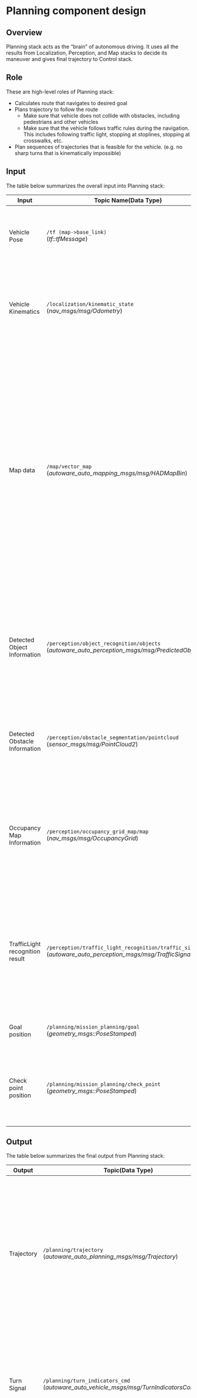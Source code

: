 # Planning component design

## Overview

Planning stack acts as the “brain” of autonomous driving. It uses all the results from Localization, Perception, and Map stacks to decide its maneuver and gives final trajectory to Control stack.

## Role

These are high-level roles of Planning stack:

- Calculates route that navigates to desired goal
- Plans trajectory to follow the route
  - Make sure that vehicle does not collide with obstacles, including pedestrians and other vehicles
  - Make sure that the vehicle follows traffic rules during the navigation. This includes following traffic light, stopping at stoplines, stopping at crosswalks, etc.
- Plan sequences of trajectories that is feasible for the vehicle. (e.g. no sharp turns that is kinematically impossible)

## Input

The table below summarizes the overall input into Planning stack:

| Input                           | Topic Name(Data Type)                                                                                               | Explanation                                                                                                                                                                                                                                                                                                         |
| ------------------------------- | ------------------------------------------------------------------------------------------------------------------- | ------------------------------------------------------------------------------------------------------------------------------------------------------------------------------------------------------------------------------------------------------------------------------------------------------------------- |
| Vehicle Pose                    | `/tf (map->base_link)`<br>(_tf::tfMessage_)                                                                         | Planning requires vehicle pose in map frame, which is the frame where all planning takes place.                                                                                                                                                                                                                     |
| Vehicle Kinematics              | `/localization/kinematic_state`<br>(_nav_msgs/msg/Odometry_)                                                        | This includes vehicle's pose and velocity information. It is used to predict future pose on trajectory to detect collision with other objects.                                                                                                                                                                      |
| Map data                        | `/map/vector_map`<br>(_autoware_auto_mapping_msgs/msg/HADMapBin_)                                                   | This includes all static information about the environment, such as: <ul><li>Lane connection information used for route planning from starting position to goal position</li><li>Lane geometry to generate reference path used to calculate trajectory </li><li> All information related to traffic rules</li></ul> |
| Detected Object Information     | `/perception/object_recognition/objects`<br>(_autoware_auto_perception_msgs/msg/PredictedObjects_)                  | This includes information that cannot be known beforehand such as pedestrians and other vehicles. Planning stack will plan maneuvers to avoid collision with such objects.                                                                                                                                          |
| Detected Obstacle Information   | `/perception/obstacle_segmentation/pointcloud`<br>(_sensor_msgs/msg/PointCloud2_)                                   | This includes information on the location of obstacles. This is more primitive information and is used for emergency stops, etc.                                                                                                                                                                                    |
| Occupancy Map Information       | `/perception/occupancy_grid_map/map`<br>(_nav_msgs/msg/OccupancyGrid_)                                              | This includes information that cannot be known beforehand such as pedestrians and other vehicles. Planning stack will plan maneuvers to avoid collision with such objects.                                                                                                                                          |
| TrafficLight recognition result | `/perception/traffic_light_recognition/traffic_signals`<br>(_autoware_auto_perception_msgs/msg/TrafficSignalArray_) | This is the real time information about the state of each traffic light. Planning stack will extract the one that is relevant to planned path and use it to decide whether to stop at intersections.                                                                                                                |
| Goal position                   | `/planning/mission_planning/goal`<br>(_geometry_msgs::PoseStamped_)                                                 | This is the final pose that Planning stack will try to achieve.                                                                                                                                                                                                                                                     |
| Check point position            | `/planning/mission_planning/check_point`<br>(_geometry_msgs::PoseStamped_)                                          | This is the midpoint that Planning will try to go at on the way to the destination. This is used when calculating the route.                                                                                                                                                                                        |

## Output

The table below summarizes the final output from Planning stack:

| Output        | Topic(Data Type)                                                                            | Explanation                                                                                                                                                                                                                                  |
| ------------- | ------------------------------------------------------------------------------------------- | -------------------------------------------------------------------------------------------------------------------------------------------------------------------------------------------------------------------------------------------- |
| Trajectory    | `/planning/trajectory`<br>(_autoware_auto_planning_msgs/msg/Trajectory_)                    | This is the sequence of pose, twist and acceleration that Control stack must follow. This must be smooth, and kinematically possible to follow by the Control stack. By default, the trajectory is 10 seconds long at 0.1 second resolution. |
| Turn Signal   | `/planning/turn_indicators_cmd`<br>(_autoware_auto_vehicle_msgs/msg/TurnIndicatorsCommand_) | This is the output to control turn signals of the vehicle. Planning stack will make sure that turn signal will be turned on according to planned maneuver.                                                                                   |
| Hazard Signal | `/planning/hazard_lights_cmd`<br>(_autoware_auto_vehicle_msgs/msg/HazardLightsCommand_)     | This is the output to control hazard signals of the vehicle. Planning stack will make sure that hazard signal will be turned on according to planned maneuver.                                                                               |

## Implementation

The implementation of the planning module in the latest version is shown as below.

![reference-implementation](image/planning-diagram.drawio.svg)

For more details, please refer to the design documents in each package.

- [_mission_planner_](https://tier4.github.io/autoware.iv/tree/main/planning/mission_planning/mission_planner/mission_planner-design/): calculate route from start to goal based on the map information.
- [_behavior_path_planner_](https://tier4.github.io/autoware.iv/tree/main/planning/scenario_planning/lane_driving/behavior_planning/behavior_path_planner/Readme/): calculates path and drivable area based on the traffic rules.
  - [_lane_following_](https://tier4.github.io/autoware.iv/tree/main/planning/scenario_planning/lane_driving/behavior_planning/behavior_path_planner/Readme/#lane-following)
  - [_lane_change_](https://tier4.github.io/autoware.iv/tree/main/planning/scenario_planning/lane_driving/behavior_planning/behavior_path_planner/Readme/#lane-following)
  - [_avoidance_](https://tier4.github.io/autoware.iv/tree/main/planning/scenario_planning/lane_driving/behavior_planning/behavior_path_planner/Readme/#lane-following)
  - [_pull_over_](https://autowarefoundation.github.io/autoware.universe/main/planning/behavior_path_planner/#pull-over)
  - [_pull_out_](https://autowarefoundation.github.io/autoware.universe/main/planning/behavior_path_planner/#pull-out)
  - _side_shift_
- [_behavior_velocity_planner_](https://tier4.github.io/autoware.iv/tree/main/planning/scenario_planning/lane_driving/behavior_planning/behavior_velocity_planner/): calculates max speed based on the traffic rules.
  - [_detection_area_](https://tier4.github.io/autoware.iv/tree/main/planning/scenario_planning/lane_driving/behavior_planning/behavior_velocity_planner/#detection-area)
  - [_blind_spot_](https://tier4.github.io/autoware.iv/tree/main/planning/scenario_planning/lane_driving/behavior_planning/behavior_velocity_planner/#blind-spot)
  - [_cross_walk_](https://tier4.github.io/autoware.iv/tree/main/planning/scenario_planning/lane_driving/behavior_planning/behavior_velocity_planner/#crosswalk)
  - [_stop_line_](https://tier4.github.io/autoware.iv/tree/main/planning/scenario_planning/lane_driving/behavior_planning/behavior_velocity_planner/#stop-line)
  - [_traffic_light_](https://tier4.github.io/autoware.iv/tree/main/planning/scenario_planning/lane_driving/behavior_planning/behavior_velocity_planner/#traffic-light)
  - [_intersection_](https://tier4.github.io/autoware.iv/tree/main/planning/scenario_planning/lane_driving/behavior_planning/behavior_velocity_planner/#intersection)
  - [_no_stopping_area_](https://autowarefoundation.github.io/autoware.universe/main/planning/behavior_velocity_planner/no-stopping-area-design/)
  - [_virtual_traffic_light_](https://autowarefoundation.github.io/autoware.universe/main/planning/behavior_velocity_planner/virtual-traffic-light-design/)
  - [_occlusion_spot_](https://tier4.github.io/autoware.iv/tree/main/planning/scenario_planning/lane_driving/behavior_planning/behavior_velocity_planner/#occlusion-spot)
  - [_run_out_](https://autowarefoundation.github.io/autoware.universe/main/planning/behavior_velocity_planner/run-out-design/)
- [_obstacle_avoidance_planner_](https://tier4.github.io/autoware.iv/tree/main/planning/scenario_planning/lane_driving/motion_planning/obstacle_avoidance_planner/obstacle_avoidance_planner-design.ja/): calculate path shape under obstacle and drivable area constraints
- [_surround_obstacle_checker_](https://tier4.github.io/autoware.iv/tree/main/planning/scenario_planning/lane_driving/motion_planning/surround_obstacle_checker/surround_obstacle_checker-design/): keeps the vehicle being stopped when there are obstacles around the ego-vehicle. It works only when the vehicle is stopped.
- [_obstacle_stop_planner_](https://autowarefoundation.github.io/autoware.universe/main/planning/obstacle_stop_planner/): When there are obstacles on or near the trajectory, it calculates the maximum velocity of the trajectory points depending on the situation: stopping, slowing down, or adaptive cruise (following the car).
  - [_stop_](https://tier4.github.io/autoware.iv/tree/main/planning/scenario_planning/lane_driving/motion_planning/obstacle_stop_planner/#obstacle-stop-planner_1)
  - [_slow_down_](https://tier4.github.io/autoware.iv/tree/main/planning/scenario_planning/lane_driving/motion_planning/obstacle_stop_planner/#slow-down-planner)
  - [_adaptive_cruise_](https://tier4.github.io/autoware.iv/tree/main/planning/scenario_planning/lane_driving/motion_planning/obstacle_stop_planner/#adaptive-cruise-controller)
- [_costmap_generator_](https://tier4.github.io/autoware.iv/tree/main/planning/scenario_planning/parking/costmap_generator/): generates a costmap for path generation from dynamic objects and lane information.
- [_freespace_planner_](https://tier4.github.io/autoware.iv/tree/main/planning/scenario_planning/parking/freespace_planner/): calculates trajectory considering the feasibility (e.g. curvature) for the freespace scene.
- [_scenario_selector_](https://tier4.github.io/autoware.iv/tree/main/planning/scenario_planning/scenario_selector/) : chooses a trajectory according to the current scenario.
- [_motion_velocity_smoother_](https://tier4.github.io/autoware.iv/tree/main/planning/scenario_planning/common/motion_velocity_smoother/motion_velocity_smoother-design/): calculates final velocity considering velocity, acceleration, and jerk constraints.

## Supported Functions

![supported-functions](image/planning-functions.drawio.svg)
